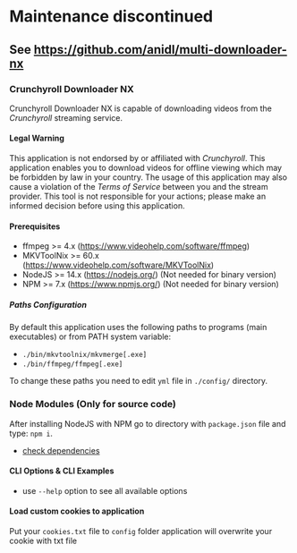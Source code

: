 # Maintenance discontinued
## See https://github.com/anidl/multi-downloader-nx

### Crunchyroll Downloader NX

Crunchyroll Downloader NX is capable of downloading videos from the *Crunchyroll* streaming service.

#### Legal Warning

This application is not endorsed by or affiliated with *Crunchyroll*. This application enables you to download videos for offline viewing which may be forbidden by law in your country. The usage of this application may also cause a violation of the *Terms of Service* between you and the stream provider. This tool is not responsible for your actions; please make an informed decision before using this application.

#### Prerequisites

* ffmpeg >= 4.x (https://www.videohelp.com/software/ffmpeg)
* MKVToolNix >= 60.x (https://www.videohelp.com/software/MKVToolNix)
* NodeJS >= 14.x (https://nodejs.org/) (Not needed for binary version)
* NPM >= 7.x (https://www.npmjs.org/) (Not needed for binary version)

##### Paths Configuration

By default this application uses the following paths to programs (main executables) or from PATH system variable:
* `./bin/mkvtoolnix/mkvmerge[.exe]`
* `./bin/ffmpeg/ffmpeg[.exe]`

To change these paths you need to edit `yml` file in `./config/` directory.

### Node Modules (Only for source code)

After installing NodeJS with NPM go to directory with `package.json` file and type: `npm i`.
* [check dependencies](https://david-dm.org/anidl/crunchyroll-downloader-nx)

#### CLI Options & CLI Examples

* use `--help` option to see all available options

#### Load custom cookies to application

Put your `cookies.txt` file to `config` folder
application will overwrite your cookie with txt file
